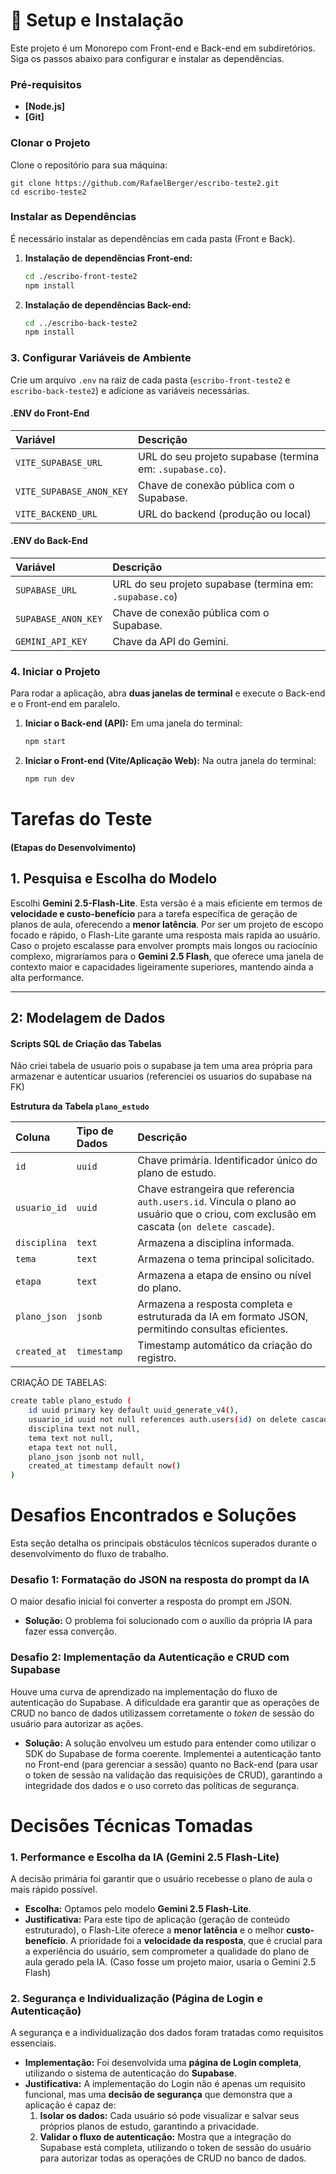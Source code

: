 

# 🚀 Setup e Instalação

Este projeto é um Monorepo com Front-end e Back-end em subdiretórios. Siga os passos abaixo para configurar e instalar as dependências.

### Pré-requisitos
* **[Node.js]**
* **[Git]**

###  Clonar o Projeto

   Clone o repositório para sua máquina:


    
    git clone https://github.com/RafaelBerger/escribo-teste2.git
    cd escribo-teste2
    

### Instalar as Dependências

É necessário instalar as dependências em cada pasta (Front e Back).

1.  **Instalação de dependências Front-end:**
    ```bash
    cd ./escribo-front-teste2
    npm install
    ```
2.  **Instalação de dependências Back-end:**
    ```bash
    cd ../escribo-back-teste2
    npm install
    ```

### 3. Configurar Variáveis de Ambiente

Crie um arquivo `.env` na raiz de cada pasta (`escribo-front-teste2` e `escribo-back-teste2`) e adicione as variáveis necessárias.

#### .ENV do Front-End

| Variável | Descrição |
| :--- | :--- |
| `VITE_SUPABASE_URL` | URL do seu projeto supabase (termina em: `.supabase.co`). |
| `VITE_SUPABASE_ANON_KEY` | Chave de conexão pública com o Supabase. |
| `VITE_BACKEND_URL` | URL do backend (produção ou local) |

#### .ENV do Back-End

| Variável | Descrição |
| :--- | :--- |
| `SUPABASE_URL` | URL do seu projeto supabase (termina em: `.supabase.co`)
| `SUPABASE_ANON_KEY` |  Chave de conexão pública com o Supabase. |
| `GEMINI_API_KEY` |  Chave da API do Gemini. |

### 4. Iniciar o Projeto

Para rodar a aplicação, abra **duas janelas de terminal** e execute o Back-end e o Front-end em paralelo.

1.  **Iniciar o Back-end (API):**
    Em uma janela do terminal:
    ```bash
    npm start
    ```

2.  **Iniciar o Front-end (Vite/Aplicação Web):**
    Na outra janela do terminal:
    ```bash
    npm run dev
    ```



# Tarefas do Teste 

#### (Etapas do Desenvolvimento)


## 1. Pesquisa e Escolha do Modelo





Escolhi **Gemini 2.5-Flash-Lite**. Esta versão é a mais eficiente em termos de **velocidade e custo-benefício** para a tarefa específica de geração de planos de aula, oferecendo a **menor latência**. Por ser um projeto de escopo focado e rápido, o Flash-Lite garante uma resposta mais rapida ao usuário. Caso o projeto escalasse para envolver prompts mais longos ou raciocínio complexo, migraríamos para o **Gemini 2.5 Flash**, que oferece uma janela de contexto maior e capacidades ligeiramente superiores, mantendo ainda a alta performance.



---

## 2: Modelagem de Dados



####  Scripts SQL de Criação das Tabelas

Não criei tabela de usuario pois o supabase ja tem uma area própria para armazenar e autenticar usuarios (referenciei os usuarios do supabase na FK)


**Estrutura da Tabela `plano_estudo`**

| Coluna | Tipo de Dados | Descrição |
| :--- | :--- | :--- |
| `id` | `uuid` | Chave primária. Identificador único do plano de estudo. |
| `usuario_id` | `uuid` | Chave estrangeira que referencia `auth.users.id`. Vincula o plano ao usuário que o criou, com exclusão em cascata (`on delete cascade`). |
| `disciplina` | `text` | Armazena a disciplina informada. |
| `tema` | `text` | Armazena o tema principal solicitado. |
| `etapa` | `text` | Armazena a etapa de ensino ou nível do plano. |
| `plano_json` | `jsonb` | Armazena a resposta completa e estruturada da IA em formato JSON, permitindo consultas eficientes. |
| `created_at` | `timestamp` | Timestamp automático da criação do registro. |


CRIAÇÃO DE TABELAS:
```bash
create table plano_estudo (
    id uuid primary key default uuid_generate_v4(),
    usuario_id uuid not null references auth.users(id) on delete cascade,
    disciplina text not null,
    tema text not null,
    etapa text not null,
    plano_json jsonb not null,
    created_at timestamp default now()
)

```










#  Desafios Encontrados e Soluções

Esta seção detalha os principais obstáculos técnicos superados durante o desenvolvimento do fluxo de trabalho.


### Desafio 1: Formatação do JSON na resposta do prompt da IA

O maior desafio inicial foi converter a resposta do prompt em JSON.

* **Solução:** O problema foi solucionado com o auxílio da própria IA para fazer essa converção.



### Desafio 2: Implementação da Autenticação e CRUD com Supabase

Houve uma curva de aprendizado na implementação do fluxo de autenticação do Supabase. A dificuldade era garantir que as operações de CRUD no banco de dados utilizassem corretamente o *token* de sessão do usuário para autorizar as ações.

* **Solução:** A solução envolveu um estudo para entender como utilizar o SDK do Supabase de forma coerente. Implementei a autenticação tanto no Front-end (para gerenciar a sessão) quanto no Back-end (para usar o token de sessão na validação das requisições de CRUD), garantindo a integridade dos dados e o uso correto das políticas de segurança.




# Decisões Técnicas Tomadas


### 1. Performance e Escolha da IA (Gemini 2.5 Flash-Lite)

A decisão primária foi garantir que o usuário recebesse o plano de aula o mais rápido possível.

* **Escolha:** Optamos pelo modelo **Gemini 2.5 Flash-Lite**.
* **Justificativa:** Para este tipo de aplicação (geração de conteúdo estruturado), o Flash-Lite oferece a **menor latência** e o melhor **custo-benefício**. A prioridade foi a **velocidade da resposta**, que é crucial para a experiência do usuário, sem comprometer a qualidade do plano de aula gerado pela IA. (Caso fosse um projeto maior, usaria o Gemini 2.5 Flash)

### 2. Segurança e Individualização (Página de Login e Autenticação)

A segurança e a individualização dos dados foram tratadas como requisitos essenciais.

* **Implementação:** Foi desenvolvida uma **página de Login completa**, utilizando o sistema de autenticação do **Supabase**.
* **Justificativa:** A implementação do Login não é apenas um requisito funcional, mas uma **decisão de segurança** que demonstra que a aplicação é capaz de:
    1.  **Isolar os dados:** Cada usuário só pode visualizar e salvar seus próprios planos de estudo, garantindo a privacidade.
    2.  **Validar o fluxo de autenticação:** Mostra que a integração do Supabase está completa, utilizando o token de sessão do usuário para autorizar todas as operações de CRUD no banco de dados.

